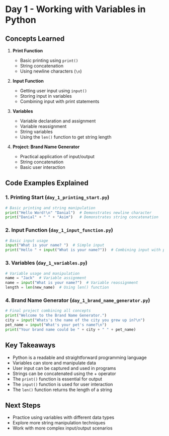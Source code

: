 # Day 1 - Working with Variables in Python

## Concepts Learned
1. **Print Function**
   - Basic printing using `print()`
   - String concatenation
   - Using newline characters (`\n`)

2. **Input Function**
   - Getting user input using `input()`
   - Storing input in variables
   - Combining input with print statements

3. **Variables**
   - Variable declaration and assignment
   - Variable reassignment
   - String variables
   - Using the `len()` function to get string length

4. **Project: Brand Name Generator**
   - Practical application of input/output
   - String concatenation
   - Basic user interaction

## Code Examples Explained

### 1. Printing Start (`day_1_printing_start.py`)
```python
# Basic printing and string manipulation
print("Hello Word!\n" "Danial")  # Demonstrates newline character
print("Danial" + " " + "Asim")   # Demonstrates string concatenation
```

### 2. Input Function (`day_1_input_function.py`)
```python
# Basic input usage
input("What is your name? ")  # Simple input
print("Hello " + input("What is your name?"))  # Combining input with print
```

### 3. Variables (`day_1_variables.py`)
```python
# Variable usage and manipulation
name = "Jack"  # Variable assignment
name = input("What is your name?")  # Variable reassignment
length = len(new_name)  # Using len() function
```

### 4. Brand Name Generator (`day_1_brand_name_generator.py`)
```python
# Final project combining all concepts
print("Welcome to the Brand Name Generator.")
city = input("Whats's the name of the city you grew up in?\n")
pet_name = input("What's your pet's name?\n")
print("Your brand name could be " + city + " " + pet_name)
```

## Key Takeaways
- Python is a readable and straightforward programming language
- Variables can store and manipulate data
- User input can be captured and used in programs
- Strings can be concatenated using the + operator
- The `print()` function is essential for output
- The `input()` function is used for user interaction
- The `len()` function returns the length of a string

## Next Steps
- Practice using variables with different data types
- Explore more string manipulation techniques
- Work with more complex input/output scenarios
